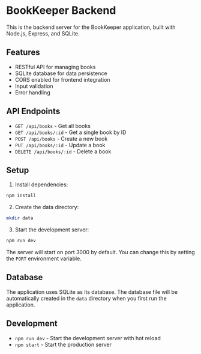 # BookKeeper Backend

This is the backend server for the BookKeeper application, built with Node.js, Express, and SQLite.

## Features

- RESTful API for managing books
- SQLite database for data persistence
- CORS enabled for frontend integration
- Input validation
- Error handling

## API Endpoints

- `GET /api/books` - Get all books
- `GET /api/books/:id` - Get a single book by ID
- `POST /api/books` - Create a new book
- `PUT /api/books/:id` - Update a book
- `DELETE /api/books/:id` - Delete a book

## Setup

1. Install dependencies:
```bash
npm install
```

2. Create the data directory:
```bash
mkdir data
```

3. Start the development server:
```bash
npm run dev
```

The server will start on port 3000 by default. You can change this by setting the `PORT` environment variable.

## Database

The application uses SQLite as its database. The database file will be automatically created in the `data` directory when you first run the application.

## Development

- `npm run dev` - Start the development server with hot reload
- `npm start` - Start the production server 